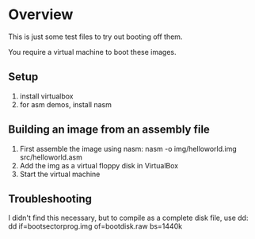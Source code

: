 # Overview
This is just some test files to try out booting off them.

You require a virtual machine to boot these images.

## Setup
1. install virtualbox
2. for asm demos, install nasm

## Building an image from an assembly file
1. First assemble the image using nasm:
	nasm -o img/helloworld.img src/helloworld.asm	
2. Add the img as a virtual floppy disk in VirtualBox
3. Start the virtual machine

## Troubleshooting
I didn't find this necessary, but to compile as a complete disk file, use dd:
	dd if=bootsectorprog.img of=bootdisk.raw bs=1440k

